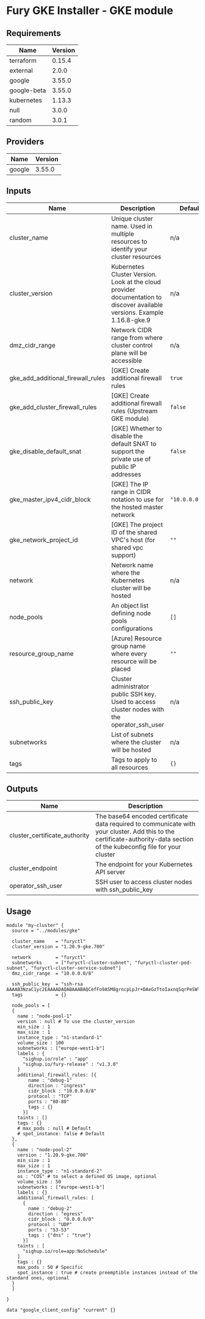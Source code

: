 <!-- BEGIN_TF_DOCS -->

# Fury GKE Installer - GKE module

<!-- <KFD-DOCS> -->

## Requirements

| Name | Version |
|------|---------|
| terraform | 0.15.4 |
| external | 2.0.0 |
| google | 3.55.0 |
| google-beta | 3.55.0 |
| kubernetes | 1.13.3 |
| null | 3.0.0 |
| random | 3.0.1 |

## Providers

| Name | Version |
|------|---------|
| google | 3.55.0 |

## Inputs

| Name | Description | Default | Required |
|------|-------------|---------|:--------:|
| cluster\_name | Unique cluster name. Used in multiple resources to identify your cluster resources | n/a | yes |
| cluster\_version | Kubernetes Cluster Version. Look at the cloud provider documentation to discover available versions. Example 1.16.8-gke.9 | n/a | yes |
| dmz\_cidr\_range | Network CIDR range from where cluster control plane will be accessible | n/a | yes |
| gke\_add\_additional\_firewall\_rules | [GKE] Create additional firewall rules | `true` | no |
| gke\_add\_cluster\_firewall\_rules | [GKE] Create additional firewall rules (Upstream GKE module) | `false` | no |
| gke\_disable\_default\_snat | [GKE] Whether to disable the default SNAT to support the private use of public IP addresses | `false` | no |
| gke\_master\_ipv4\_cidr\_block | [GKE] The IP range in CIDR notation to use for the hosted master network | `"10.0.0.0/28"` | no |
| gke\_network\_project\_id | [GKE] The project ID of the shared VPC's host (for shared vpc support) | `""` | no |
| network | Network name where the Kubernetes cluster will be hosted | n/a | yes |
| node\_pools | An object list defining node pools configurations | `[]` | no |
| resource\_group\_name | [Azure] Resource group name where every resource will be placed | `""` | no |
| ssh\_public\_key | Cluster administrator public SSH key. Used to access cluster nodes with the operator\_ssh\_user | n/a | yes |
| subnetworks | List of subnets where the cluster will be hosted | n/a | yes |
| tags | Tags to apply to all resources | `{}` | no |

## Outputs

| Name | Description |
|------|-------------|
| cluster\_certificate\_authority | The base64 encoded certificate data required to communicate with your cluster. Add this to the certificate-authority-data section of the kubeconfig file for your cluster |
| cluster\_endpoint | The endpoint for your Kubernetes API server |
| operator\_ssh\_user | SSH user to access cluster nodes with ssh\_public\_key |

## Usage

```hcl
module "my-cluster" {
  source = "../modules/gke"

  cluster_name    = "furyctl"
  cluster_version = "1.20.9-gke.700"
  
  network         = "furyctl"
  subnetworks     = ["furyctl-cluster-subnet", "furyctl-cluster-pod-subnet", "furyctl-cluster-service-subnet"]
  dmz_cidr_range  = "10.0.0.0/8"
  
  ssh_public_key  = "ssh-rsa AAAAB3NzaC1yc2EAAAADAQABAAABAQCefFo9ASM8grncpLpJr+DAeGzTtoIaxnqSqrPeSWlCyManFz5M/DDkbnql8PdrENFU28blZyIxu93d5U0RhXZumXk1utpe0L/9UtImnOGG6/dKv9fV9vcJH45XdD3rCV21ZMG1nuhxlN0DftcuUubt/VcHXflBGaLrs18DrMuHVIbyb5WO4wQ9Od/SoJZyR6CZmIEqag6ADx4aFcdsUwK1Cpc51LhPbkdXGGjipiwP45q0I6/Brjxv/Kia1e+RmIRHiltsVBdKKTL9hqu9esbAod9I5BkBtbB5bmhQUVFZehi+d/opPvsIszE/coW5r/g/EVf9zZswebFPcsNr85+x"
  tags            = {}

  node_pools = [
  {
    name : "node-pool-1"
    version : null # To use the cluster_version
    min_size : 1
    max_size : 1
    instance_type : "n1-standard-1"
    volume_size : 100
    subnetworks : ["europe-west1-b"]
    labels : {
      "sighup.io/role" : "app"
      "sighup.io/fury-release" : "v1.3.0"
    }
    additional_firewall_rules: [{
        name : "debug-1"
        direction : "ingress"
        cidr_block : "10.0.0.0/8"
        protocol : "TCP"
        ports : "80-80"
        tags : {}
      }]
    taints : []
    tags : {}
    # max_pods : null # Default
    # spot_instance: false # Default
  },
  {
    name : "node-pool-2"
    version : "1.20.9-gke.700"
    min_size : 1
    max_size : 1
    instance_type : "n1-standard-2"
    os : "COS" # to select a defined OS image, optional
    volume_size : 50
    subnetworks : ["europe-west1-b"]
    labels : {}
    additional_firewall_rules: [
      {
        name : "debug-2"
        direction : "egress"
        cidr_block : "0.0.0.0/0"
        protocol : "UDP"
        ports : "53-53"
        tags : {"dns" : "true"}
      }]
    taints : [
      "sighup.io/role=app:NoSchedule"
    ]
    tags : {}
    max_pods : 50 # Specific
    spot_instance : true # create preemptible instances instead of the standard ones, optional
  }
  ]

}

data "google_client_config" "current" {}
```

<!-- </KFD-DOCS> -->
<!-- END_TF_DOCS -->
